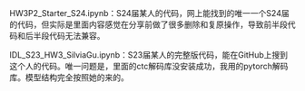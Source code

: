HW3P2_Starter_S24.ipynb：S24届某人的代码，网上能找到的唯一一个S24届的代码，但实际是里面内容感觉在分享前做了很多删除和复原操作，导致前半段代码和后半段代码无法兼容。

IDL_S23_HW3_SilviaGu.ipynb：S23届某人的完整版代码，能在GitHub上搜到这个人的代码。唯一问题是，里面的ctc解码库没安装成功，我用的pytorch解码库。模型结构完全按照她的来的。


